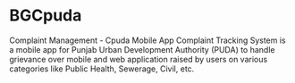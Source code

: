 # BGCpuda
Complaint Management - Cpuda Mobile App
Complaint Tracking System is a mobile app for Punjab Urban Development Authority (PUDA) to
handle grievance over mobile and web application raised by users on various categories like Public
Health, Sewerage, Civil, etc.
